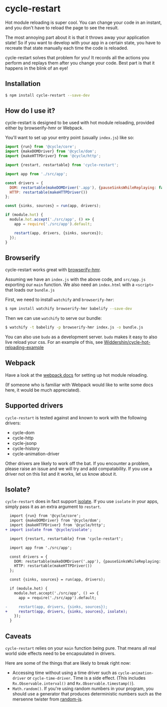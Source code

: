 # cycle-restart

Hot module reloading is super cool. You can change your code in an instant, and you don't have to reload the page to see the result.

The most annoying part about it is that it throws away your application state! So if you want to develop with your app in a certain state, you have to recreate that state manually each time the code is reloaded.

cycle-restart solves that problem for you! It records all the actions you perform and replays them after you change your code. Best part is that it happens in the blink of an eye!

Installation
---

```bash
$ npm install cycle-restart --save-dev
```

How do I use it?
---

cycle-restart is designed to be used with hot module reloading, provided either by browserify-hmr or Webpack.

You'll want to set up your entry point (usually `index.js`) like so:

```js
import {run} from '@cycle/core';
import {makeDOMDriver} from '@cycle/dom';
import {makeHTTPDriver} from '@cycle/http';

import {restart, restartable} from 'cycle-restart';

import app from './src/app';

const drivers = {
  DOM: restartable(makeDOMDriver('.app'), {pauseSinksWhileReplaying: false}),
  HTTP: restartable(makeHTTPDriver())
};

const {sinks, sources} = run(app, drivers);

if (module.hot) {
  module.hot.accept('./src/app', () => {
    app = require('./src/app').default;

    restart(app, drivers, {sinks, sources});
  });
}
```

Browserify
---

cycle-restart works great with [browserify-hmr](https://github.com/AgentME/browserify-hmr).

Assuming we have an `index.js` with the above code, and `src/app.js` exporting our `main` function. We also need an `index.html` with a `<script>` that loads our `bundle.js`

First, we need to install `watchify` and `browserify-hmr`:

```bash
$ npm install watchify browserify-hmr babelify --save-dev
```

Then we can use `watchify` to serve our bundle:

```bash
$ watchify -t babelify -p browserify-hmr index.js -o bundle.js
```

You can also use `budo` as a development server. `budo` makes it easy to also live reload your css. For an example of this, see [Widdershin/cycle-hot-reloading-example](https://github.com/Widdershin/cycle-hot-reloading-example/)

Webpack
---

Have a look at the [webpack docs](https://github.com/webpack/docs/wiki/hot-module-replacement-with-webpack) for setting up hot module reloading.

(If someone who is familiar with Webpack would like to write some docs here, it would be much appreciated).

Supported drivers
---

`cycle-restart` is tested against and known to work with the following drivers:

* cycle-dom
* cycle-http
* cycle-jsonp
* cycle-history
* cycle-animation-driver

Other drivers are likely to work off the bat. If you encounter a problem, please raise an issue and we will try and add compatability. If you use a driver not on this list and it works, let us know about it.

Isolate?
---

`cycle-restart` does in fact support [isolate](https://github.com/cyclejs/isolate). If you use `isolate` in your apps, simply pass it as an extra argument to `restart`.

```diff
  import {run} from '@cycle/core';
  import {makeDOMDriver} from '@cycle/dom';
  import {makeHTTPDriver} from '@cycle/http';
+ import isolate from '@cycle/isolate';

  import {restart, restartable} from 'cycle-restart';

  import app from './src/app';

  const drivers = {
    DOM: restartable(makeDOMDriver('.app'), {pauseSinksWhileReplaying: false}),
    HTTP: restartable(makeHTTPDriver())
  };

  const {sinks, sources} = run(app, drivers);

  if (module.hot) {
    module.hot.accept('./src/app', () => {
      app = require('./src/app').default;

-     restart(app, drivers, {sinks, sources});
+     restart(app, drivers, {sinks, sources}, isolate);
    });
  }
```

Caveats
---

`cycle-restart` relies on your `main` function being pure. That means all real world side effects need to be encapsulated in drivers.

Here are some of the things that are likely to break right now:

 * Accessing time without using a time driver such as `cycle-animation-driver` or `cycle-time-driver`. Time is a side effect. (This includes `Rx.Observable.interval()` and `Rx.Observable.timestamp()`).
 * `Math.random()`. If you're using random numbers in your program, you should use a generator that produces deterministic numbers such as the mersenne twister from [random-js](https://github.com/ckknight/random-js).
